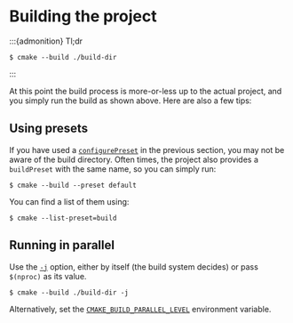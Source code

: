 # Building the project

:::{admonition} Tl;dr
```console
$ cmake --build ./build-dir
```
:::

At this point the build process is more-or-less up to the actual project, and
you simply run the build as shown above. Here are also a few tips:

## Using presets

If you have used a [`configurePreset`] in the previous section, you may not be
aware of the build directory. Often times, the project also provides a
`buildPreset` with the same name, so you can simply run:
```console
$ cmake --build --preset default
```

You can find a list of them using:
```console
$ cmake --list-preset=build
```

## Running in parallel

Use the [`-j`] option, either by itself (the build system decides) or pass
`$(nproc)` as its value.

```console
$ cmake --build ./build-dir -j
```

Alternatively, set the [`CMAKE_BUILD_PARALLEL_LEVEL`] environment variable.

[`-j`]: inv:cmake:std:cmdoption#cmake--build.--parallel
[`configurePreset`]: configure.md#cmake-presets
[`CMAKE_BUILD_PARALLEL_LEVEL`]: inv:cmake:cmake:envvar#envvar:CMAKE_BUILD_PARALLEL_LEVEL
